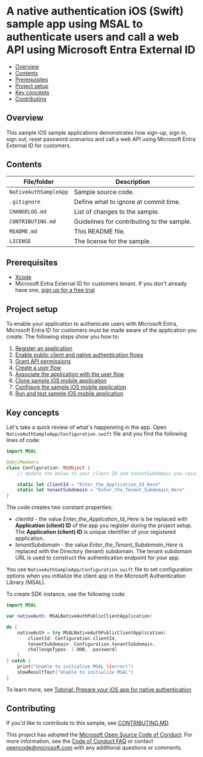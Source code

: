 # A native authentication iOS (Swift) sample app using MSAL to authenticate users and call a web API using Microsoft Entra External ID

* [Overview](#overview)
* [Contents](#contents)
* [Prerequisites](#prerequisites)
* [Project setup](#project-setup)
* [Key concepts](#key-concepts)
* [Contributing](#contributing)

## Overview

This sample iOS sample applications demonstrates how sign-up, sign in, sign out, reset password scenarios and call a web API using Microsoft Entra External ID for customers.

## Contents

| File/folder | Description |
|-------------|-------------|
| `NativeAuthSampleApp`       | Sample source code. |
| `.gitignore` | Define what to ignore at commit time. |
| `CHANGELOG.md` | List of changes to the sample. |
| `CONTRIBUTING.md` | Guidelines for contributing to the sample. |
| `README.md` | This README file. |
| `LICENSE`   | The license for the sample. |

## Prerequisites

- <a href="https://developer.apple.com/xcode/resources/" target="_blank">Xcode</a>
- Microsoft Entra External ID for customers tenant. If you don't already have one, <a href="https://aka.ms/ciam-free-trial?wt.mc_id=ciamcustomertenantfreetrial_linkclick_content_cnl" target="_blank">sign up for a free trial</a>

## Project setup

To enable your application to authenicate users with Microsoft Entra, Microsoft Entra ID for customers must be made aware of the application you create. The following steps show you how to:

1. [Register an application](https://review.learn.microsoft.com/en-us/entra/external-id/customers/how-to-run-native-authentication-sample-ios-app?branch=pr-en-us-2024#register-an-application)
1. [Enable public client and native authentication flows](https://review.learn.microsoft.com/en-us/entra/external-id/customers/how-to-run-native-authentication-sample-ios-app?branch=pr-en-us-2024#enable-public-client-and-native-authentication-flows)
1. [Grant API permissions](https://review.learn.microsoft.com/en-us/entra/external-id/customers/how-to-run-native-authentication-sample-ios-app?branch=pr-en-us-2024#grant-api-permissions)
1. [Create a user flow](https://review.learn.microsoft.com/en-us/entra/external-id/customers/how-to-run-native-authentication-sample-ios-app?branch=pr-en-us-2024#create-a-user-flow)
1. [Associate the application with the user flow](https://review.learn.microsoft.com/en-us/entra/external-id/customers/how-to-run-native-authentication-sample-ios-app?branch=pr-en-us-2024#associate-the-application-with-the-user-flow)
1. [Clone sample iOS mobile application](https://review.learn.microsoft.com/en-us/entra/external-id/customers/how-to-run-native-authentication-sample-ios-app?branch=pr-en-us-2024#clone-sample-ios-mobile-application)
1. [Configure the sample iOS mobile application](https://review.learn.microsoft.com/en-us/entra/external-id/customers/how-to-run-native-authentication-sample-ios-app?branch=pr-en-us-2024#configure-the-sample-ios-mobile-application)
1. [Run and test sample iOS mobile application](https://review.learn.microsoft.com/en-us/entra/external-id/customers/how-to-run-native-authentication-sample-ios-app?branch=pr-en-us-2024#run-and-test-sample-ios-mobile-application)

## Key concepts

Let's take a quick review of what's happenning in the app. Open `NativeAuthSampleApp/Configuration.swift` file and you find the following lines of code:

```swift
import MSAL

@objcMembers
class Configuration: NSObject {
    // Update the below to your client ID and tenantSubdomain you received in the portal.

    static let clientId = "Enter_the_Application_Id_Here"
    static let tenantSubdomain = "Enter_the_Tenant_Subdomain_Here"
}
```

The code creates two constant properties:

- _clientId_ - the value _Enter_the_Application_Id_Here_ is be replaced with **Application (client) ID** of the app you register during the project setup. The **Application (client) ID** is unique identifier of your registered application.
- _tenantSubdomain_ - the value _Enter_the_Tenant_Subdomain_Here_ is replaced with the Directory (tenant) subdomain. The tenant subdomain URL is used to construct the authentication endpoint for your app.

You use `NativeAuthSampleApp/Configuration.swift` file to set configuration options when you initialize the client app in the Microsoft Authentication Library (MSAL).

To create SDK instance, use the following code:

```swift
import MSAL

var nativeAuth: MSALNativeAuthPublicClientApplication!

do {
    nativeAuth = try MSALNativeAuthPublicClientApplication(
        clientId: Configuration.clientId,
        tenantSubdomain: Configuration.tenantSubdomain,
        challengeTypes: [.OOB, .password]
    )
} catch {
    print("Unable to initialize MSAL \(error)")
    showResultText("Unable to initialize MSAL")
}
```

To learn more, see [Tutorial: Prepare your iOS app for native authentication](https://review.learn.microsoft.com/en-us/entra/external-id/customers/tutorial-native-authentication-prepare-ios-app?branch=pr-en-us-2024)

## Contributing

If you'd like to contribute to this sample, see [CONTRIBUTING.MD](/CONTRIBUTING.md).

This project has adopted the [Microsoft Open Source Code of Conduct](https://opensource.microsoft.com/codeofconduct/). For more information, see the [Code of Conduct FAQ](https://opensource.microsoft.com/codeofconduct/faq/) or contact [opencode@microsoft.com](mailto:opencode@microsoft.com) with any additional questions or comments.
